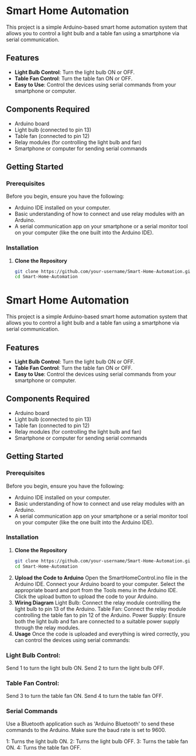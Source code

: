 # Smart Home Automation

This project is a simple Arduino-based smart home automation system that allows you to control a light bulb and a table fan using a smartphone via serial communication.

## Features

- **Light Bulb Control**: Turn the light bulb ON or OFF.
- **Table Fan Control**: Turn the table fan ON or OFF.
- **Easy to Use**: Control the devices using serial commands from your smartphone or computer.

## Components Required

- Arduino board
- Light bulb (connected to pin 13)
- Table fan (connected to pin 12)
- Relay modules (for controlling the light bulb and fan)
- Smartphone or computer for sending serial commands

## Getting Started

### Prerequisites

Before you begin, ensure you have the following:

- Arduino IDE installed on your computer.
- Basic understanding of how to connect and use relay modules with an Arduino.
- A serial communication app on your smartphone or a serial monitor tool on your computer (like the one built into the Arduino IDE).

### Installation

1. **Clone the Repository**
   ```sh
   git clone https://github.com/your-username/Smart-Home-Automation.git
   cd Smart-Home-Automation
# Smart Home Automation

This project is a simple Arduino-based smart home automation system that allows you to control a light bulb and a table fan using a smartphone via serial communication.

## Features

- **Light Bulb Control**: Turn the light bulb ON or OFF.
- **Table Fan Control**: Turn the table fan ON or OFF.
- **Easy to Use**: Control the devices using serial commands from your smartphone or computer.

## Components Required

- Arduino board
- Light bulb (connected to pin 13)
- Table fan (connected to pin 12)
- Relay modules (for controlling the light bulb and fan)
- Smartphone or computer for sending serial commands

## Getting Started

### Prerequisites

Before you begin, ensure you have the following:

- Arduino IDE installed on your computer.
- Basic understanding of how to connect and use relay modules with an Arduino.
- A serial communication app on your smartphone or a serial monitor tool on your computer (like the one built into the Arduino IDE).

### Installation

1. **Clone the Repository**
   ```sh
   git clone https://github.com/your-username/Smart-Home-Automation.git
   cd Smart-Home-Automation
2. **Upload the Code to Arduino**
  Open the SmartHomeControl.ino file in the Arduino IDE.
  Connect your Arduino board to your computer.
  Select the appropriate board and port from the Tools menu in the Arduino IDE.
  Click the upload button to upload the code to your Arduino.
3. **Wiring Diagram**
  Light Bulb: Connect the relay module controlling the light bulb to pin 13 of the Arduino.
  Table Fan: Connect the relay module controlling the table fan to pin 12 of the Arduino.
  Power Supply: Ensure both the light bulb and fan are connected to a suitable power supply through the relay modules.
4. **Usage**
  Once the code is uploaded and everything is wired correctly, you can control the devices using serial commands:

### Light Bulb Control:
  Send 1 to turn the light bulb ON.
  Send 2 to turn the light bulb OFF.
### Table Fan Control:
  Send 3 to turn the table fan ON.
  Send 4 to turn the table fan OFF.
### Serial Commands
Use a Bluetooth application such as 'Arduino Bluetooth' to send these commands to the Arduino. Make sure the baud rate is set to 9600.

1: Turns the light bulb ON.
2: Turns the light bulb OFF.
3: Turns the table fan ON.
4: Turns the table fan OFF.
